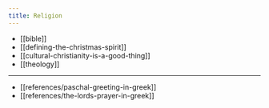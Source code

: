 ```yaml
---
title: Religion
---
```


- [[bible]]
- [[defining-the-christmas-spirit]]
- [[cultural-christianity-is-a-good-thing]]
- [[theology]]

---

- [[references/paschal-greeting-in-greek]]
- [[references/the-lords-prayer-in-greek]]
